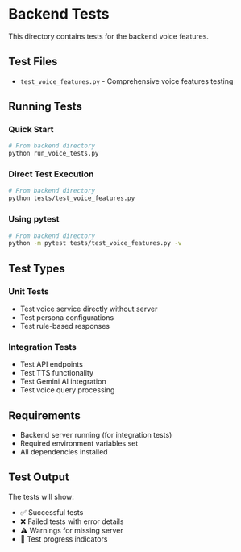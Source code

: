 # Backend Tests

This directory contains tests for the backend voice features.

## Test Files

- `test_voice_features.py` - Comprehensive voice features testing

## Running Tests

### Quick Start
```bash
# From backend directory
python run_voice_tests.py
```

### Direct Test Execution
```bash
# From backend directory
python tests/test_voice_features.py
```

### Using pytest
```bash
# From backend directory
python -m pytest tests/test_voice_features.py -v
```

## Test Types

### Unit Tests
- Test voice service directly without server
- Test persona configurations
- Test rule-based responses

### Integration Tests
- Test API endpoints
- Test TTS functionality
- Test Gemini AI integration
- Test voice query processing

## Requirements

- Backend server running (for integration tests)
- Required environment variables set
- All dependencies installed

## Test Output

The tests will show:
- ✅ Successful tests
- ❌ Failed tests with error details
- ⚠️ Warnings for missing server
- 🎯 Test progress indicators
